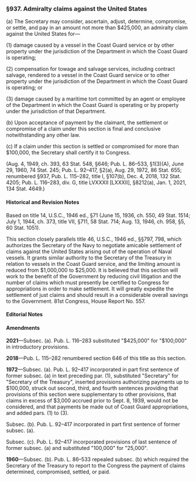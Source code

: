 ### §937. Admiralty claims against the United States ###

(a) The Secretary may consider, ascertain, adjust, determine, compromise, or settle, and pay in an amount not more than $425,000, an admiralty claim against the United States for—

(1) damage caused by a vessel in the Coast Guard service or by other property under the jurisdiction of the Department in which the Coast Guard is operating;

(2) compensation for towage and salvage services, including contract salvage, rendered to a vessel in the Coast Guard service or to other property under the jurisdiction of the Department in which the Coast Guard is operating; or

(3) damage caused by a maritime tort committed by an agent or employee of the Department in which the Coast Guard is operating or by property under the jurisdiction of that Department.

(b) Upon acceptance of payment by the claimant, the settlement or compromise of a claim under this section is final and conclusive notwithstanding any other law.

(c) If a claim under this section is settled or compromised for more than $100,000, the Secretary shall certify it to Congress.

(Aug. 4, 1949, ch. 393, 63 Stat. 548, §646; Pub. L. 86–533, §1(3)(A), June 29, 1960, 74 Stat. 245; Pub. L. 92–417, §2(a), Aug. 29, 1972, 86 Stat. 655; renumbered §937, Pub. L. 115–282, title I, §107(b), Dec. 4, 2018, 132 Stat. 4205; Pub. L. 116–283, div. G, title LVXXXII [LXXXII], §8212(a), Jan. 1, 2021, 134 Stat. 4649.)

#### Historical and Revision Notes ####

Based on title 14, U.S.C., 1946 ed., §71 (June 15, 1936, ch. 550, 49 Stat. 1514; July 1, 1944, ch. 373, title VII, §711, 58 Stat. 714; Aug. 13, 1946, ch. 958, §5, 60 Stat. 1051).

This section closely parallels title 46, U.S.C., 1946 ed., §§797, 798, which authorizes the Secretary of the Navy to negotiate amicable settlement of claims against the United States arising out of the operation of Naval vessels. It grants similar authority to the Secretary of the Treasury in relation to vessels in the Coast Guard service, and the limiting amount is reduced from $1,000,000 to $25,000. It is believed that this section will work to the benefit of the Government by reducing civil litigation and the number of claims which must presently be certified to Congress for appropriations in order to make settlement. It will greatly expedite the settlement of just claims and should result in a considerable overall savings to the Government. 81st Congress, House Report No. 557.

#### **Editorial Notes** ####

#### Amendments ####

**2021**—Subsec. (a). Pub. L. 116–283 substituted "$425,000" for "$100,000" in introductory provisions.

**2018**—Pub. L. 115–282 renumbered section 646 of this title as this section.

**1972**—Subsec. (a). Pub. L. 92–417 incorporated in part first sentence of former subsec. (a) in text preceding par. (1), substituted "Secretary" for "Secretary of the Treasury", inserted provisions authorizing payments up to $100,000, struck out second, third, and fourth sentences providing that provisions of this section were supplementary to other provisions, that claims in excess of $3,000 accrued prior to Sept. 8, 1939, would not be considered, and that payments be made out of Coast Guard appropriations, and added pars. (1) to (3).

Subsec. (b). Pub. L. 92–417 incorporated in part first sentence of former subsec. (a).

Subsec. (c). Pub. L. 92–417 incorporated provisions of last sentence of former subsec. (a) and substituted "100,000" for "25,000".

**1960**—Subsec. (b). Pub. L. 86–533 repealed subsec. (b) which required the Secretary of the Treasury to report to the Congress the payment of claims determined, compromised, settled, or paid.